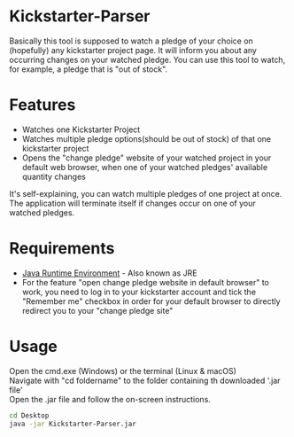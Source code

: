 # Kickstarter-Parser
Basically this tool is supposed to watch a pledge of your choice on (hopefully) any kickstarter project page. It will inform you about any occurring changes on your watched pledge. You can use this tool to watch, for example, a pledge that is "out of stock".

# Features
- Watches one Kickstarter Project
- Watches multiple pledge options(should be out of stock) of that one kickstarter project 
- Opens the "change pledge" website of your watched project in your default web browser, when one of your watched pledges' available quantity changes



It's self-explaining, you can watch multiple pledges of one project at once. The application will terminate itself if changes occur on one of your watched pledges.

# Requirements
- [Java Runtime Environment] - Also known as JRE
- For the feature "open change pledge website in default browser" to work,  you need to log in to your kickstarter account and tick the "Remember me" checkbox in order for your default browser to directly redirect you to your "change pledge site"

# Usage

Open the cmd.exe (Windows) or the terminal (Linux & macOS)  
Navigate with "cd foldername" to the folder containing th downloaded '.jar file'  
Open the .jar file and follow the on-screen instructions.  

```sh
cd Desktop
java -jar Kickstarter-Parser.jar
```

[Java Runtime Environment]:http://java.com/de/download/

